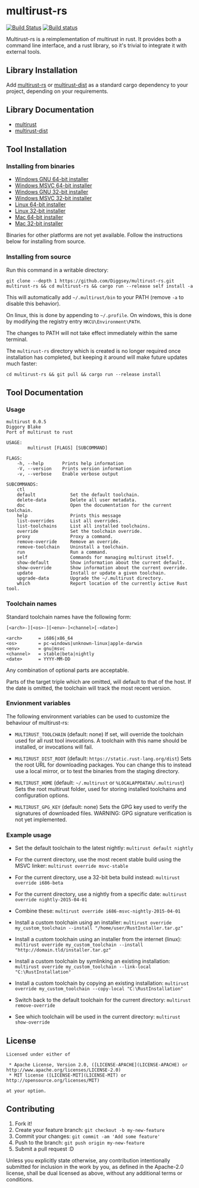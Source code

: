 # multirust-rs

[![Build Status](https://travis-ci.org/Diggsey/multirust-rs.svg?branch=master)](https://travis-ci.org/Diggsey/multirust-rs)
[![Build status](https://ci.appveyor.com/api/projects/status/au79mlftfkhkpr0v/branch/master?svg=true)](https://ci.appveyor.com/project/Diggsey/multirust-rs/branch/master)

Multirust-rs is a reimplementation of multirust in rust. It provides both a command line interface, and a rust library, so it's trivial to integrate it with external tools.

## Library Installation

Add [multirust-rs](https://crates.io/crates/multirust-rs) or [multirust-dist](https://crates.io/crates/multirust-dist) as a standard cargo dependency to your project, depending on your requirements.

## Library Documentation

- [multirust](http://diggsey.github.io/multirust-rs/multirust/index.html)
- [multirust-dist](http://diggsey.github.io/multirust-rs/multirust_dist/index.html)


## Tool Installation

### Installing from binaries

- [Windows GNU 64-bit installer](https://github.com/Diggsey/multirust-rs-binaries/raw/master/x86_64-pc-windows-gnu/multirust-rs.exe)
- [Windows MSVC 64-bit installer](https://github.com/Diggsey/multirust-rs-binaries/raw/master/x86_64-pc-windows-msvc/multirust-rs.exe)
- [Windows GNU 32-bit installer](https://github.com/Diggsey/multirust-rs-binaries/raw/master/i686-pc-windows-gnu/multirust-rs.exe)
- [Windows MSVC 32-bit installer](https://github.com/Diggsey/multirust-rs-binaries/raw/master/i686-pc-windows-msvc/multirust-rs.exe)
- [Linux 64-bit installer](https://github.com/Diggsey/multirust-rs-binaries/raw/master/x86_64-unknown-linux-gnu/multirust-rs)
- [Linux 32-bit installer](https://github.com/Diggsey/multirust-rs-binaries/raw/master/i686-unknown-linux-gnu/multirust-rs)
- [Mac 64-bit installer](https://github.com/Diggsey/multirust-rs-binaries/raw/master/x86_64-apple-darwin/multirust-rs)
- [Mac 32-bit installer](https://github.com/Diggsey/multirust-rs-binaries/raw/master/i686-apple-darwin/multirust-rs)

Binaries for other platforms are not yet available. Follow the instructions below for installing from source.


### Installing from source

Run this command in a writable directory:
```
git clone --depth 1 https://github.com/Diggsey/multirust-rs.git multirust-rs && cd multirust-rs && cargo run --release self install -a
```

This will automatically add `~/.multirust/bin` to your PATH (remove `-a` to disable this behavior).

On linux, this is done by appending to `~/.profile`.
On windows, this is done by modifying the registry entry `HKCU\Environment\PATH`.

The changes to PATH will not take effect immediately within the same terminal.

The `multirust-rs` directory which is created is no longer required once installation has completed, but keeping it around will make future updates much faster:

```
cd multirust-rs && git pull && cargo run --release install
```


## Tool Documentation

### Usage

```
multirust 0.0.5
Diggory Blake
Port of multirust to rust

USAGE:
        multirust [FLAGS] [SUBCOMMAND]

FLAGS:
    -h, --help       Prints help information
    -V, --version    Prints version information
    -v, --verbose    Enable verbose output

SUBCOMMANDS:
    ctl
    default             Set the default toolchain.
    delete-data         Delete all user metadata.
    doc                 Open the documentation for the current toolchain.
    help                Prints this message
    list-overrides      List all overrides.
    list-toolchains     List all installed toolchains.
    override            Set the toolchain override.
    proxy               Proxy a command.
    remove-override     Remove an override.
    remove-toolchain    Uninstall a toolchain.
    run                 Run a command.
    self                Commands for managing multirust itself.
    show-default        Show information about the current default.
    show-override       Show information about the current override.
    update              Install or update a given toolchain.
    upgrade-data        Upgrade the ~/.multirust directory.
    which               Report location of the currently active Rust tool.
```

### Toolchain names

Standard toolchain names have the following form:
```
[<arch>-][<os>-][<env>-]<channel>[-<date>]

<arch>		= i686|x86_64
<os>		= pc-windows|unknown-linux|apple-darwin
<env>		= gnu|msvc
<channel>	= stable|beta|nightly
<date>		= YYYY-MM-DD
```

Any combination of optional parts are acceptable.

Parts of the target triple which are omitted, will default to that of the host.
If the date is omitted, the toolchain will track the most recent version.

### Envionment variables

The following environment variables can be used to customize the behaviour of
multirust-rs:

- `MULTIRUST_TOOLCHAIN` (default: none)
	If set, will override the toolchain used for all rust tool invocations. A toolchain
	with this name should be installed, or invocations will fail.

- `MULTIRUST_DIST_ROOT` (default: `https://static.rust-lang.org/dist`)
	Sets the root URL for downloading packages. You can change this to instead use
	a local mirror, or to test the binaries from the staging directory.

- `MULTIRUST_HOME` (default: `~/.multirust` or `%LOCALAPPDATA%/.multirust`)
	Sets the root multirust folder, used for storing installed toolchains and configuration
	options.

- `MULTIRUST_GPG_KEY` (default: none)
	Sets the GPG key used to verify the signatures of downloaded files.
	WARNING: GPG signature verification is not yet implemented.


### Example usage

- Set the default toolchain to the latest nightly:
	`multirust default nightly`

- For the current directory, use the most recent stable build using the MSVC linker:
	`multirust override msvc-stable`

- For the current directory, use a 32-bit beta build instead:
	`multirust override i686-beta`

- For the current directory, use a nightly from a specific date:
	`multirust override nightly-2015-04-01`

- Combine these:
	`multirust override i686-msvc-nightly-2015-04-01`

- Install a custom toolchain using an installer:
	`multirust override my_custom_toolchain --install "/home/user/RustInstaller.tar.gz"`

- Install a custom toolchain using an installer from the internet (linux):
	`multirust override my_custom_toolchain --install "http://domain.tld/installer.tar.gz"`

- Install a custom toolchain by symlinking an existing installation:
	`multirust override my_custom_toolchain --link-local "C:\RustInstallation"`

- Install a custom toolchain by copying an existing installation:
	`multirust override my_custom_toolchain --copy-local "C:\RustInstallation"`

- Switch back to the default toolchain for the current directory:
	`multirust remove-override`

- See which toolchain will be used in the current directory:
	`multirust show-override`


## License

    Licensed under either of

     * Apache License, Version 2.0, ([LICENSE-APACHE](LICENSE-APACHE) or http://www.apache.org/licenses/LICENSE-2.0)
     * MIT license ([LICENSE-MIT](LICENSE-MIT) or http://opensource.org/licenses/MIT)

    at your option.


## Contributing

1. Fork it!
2. Create your feature branch: `git checkout -b my-new-feature`
3. Commit your changes: `git commit -am 'Add some feature'`
4. Push to the branch: `git push origin my-new-feature`
5. Submit a pull request :D

Unless you explicitly state otherwise, any contribution intentionally submitted
for inclusion in the work by you, as defined in the Apache-2.0 license, shall be dual licensed as above, without any
additional terms or conditions.

